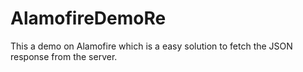 # AlamofireDemoRe
This a demo on Alamofire which is a easy solution to fetch the JSON response from the server.
